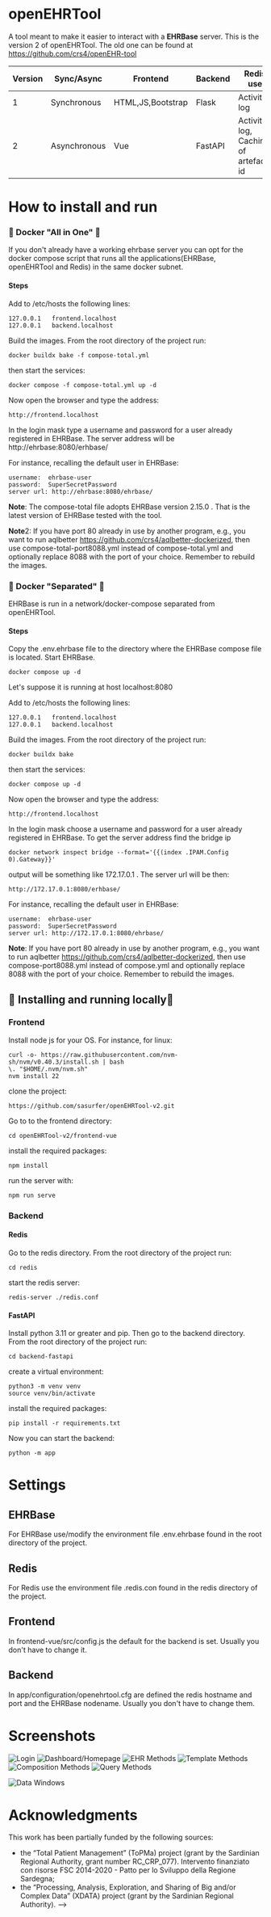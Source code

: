 # openEHRTool

A tool meant to make it easier to interact with a **EHRBase** server. This is the version 2 of openEHRTool. The old one can be found at https://github.com/crs4/openEHR-tool

| Version | Sync/Async | Frontend | Backend | Redis use |
| ------  | ---- | -------- | ------- | ----- | 
|   1     | Synchronous | HTML,JS,Bootstrap | Flask | Activity log |
|   2     | Asynchronous | Vue | FastAPI | Activity log, Caching of artefacts id |

# How to install and run

### &#x1F335; Docker "All in One" &#x1F335;
If you don't already have a working ehrbase server you can opt for the docker compose script that runs all the applications(EHRBase, openEHRTool and Redis) in the same docker subnet.

#### Steps

Add to /etc/hosts the following lines:
```
127.0.0.1	frontend.localhost
127.0.0.1	backend.localhost
```
Build the images. From the root directory of the project run:
```
docker buildx bake -f compose-total.yml
```
then start the services:
```
docker compose -f compose-total.yml up -d
```
Now open the browser and type the address:
```
http://frontend.localhost
```
In the login mask type a username and password for a user already registered in EHRBase. The server address will be http://ehrbase:8080/erhbase/

For instance, recalling the default user in EHRBase:
```
username:  ehrbase-user
password:  SuperSecretPassword
server url: http://ehrbase:8080/ehrbase/
```

**Note**: The compose-total file adopts EHRBase version 2.15.0 . That is the latest version of EHRBase tested with the tool. 

**Note**2: If you have port 80 already in use by another program, e.g., you want to run aqlbetter https://github.com/crs4/aqlbetter-dockerized, then use compose-total-port8088.yml instead of compose-total.yml and optionally replace 8088 with the port of your choice. Remember to rebuild the images.


### &#x1F335; Docker "Separated" &#x1F335;
EHRBase is run in a network/docker-compose separated from openEHRTool.

#### Steps
Copy the .env.ehrbase file to the directory where the EHRBase compose file is located.
Start EHRBase.
```
docker compose up -d
```
 Let's suppose it is running at host localhost:8080
 
Add to /etc/hosts the following lines:
```
127.0.0.1	frontend.localhost
127.0.0.1	backend.localhost
```
Build the images. From the root directory of the project run:
```
docker buildx bake
```
then start the services:
```
docker compose up -d
```
Now open the browser and type the address:
```
http://frontend.localhost
```
In the login mask choose a username and password for a user already registered in EHRBase. 
To get the server address find the bridge ip
```
docker network inspect bridge --format='{{(index .IPAM.Config 0).Gateway}}'
```
output will be something like 172.17.0.1 . The server url will be then:
```
http://172.17.0.1:8080/erhbase/
```
For instance, recalling the default user in EHRBase:
```
username:  ehrbase-user
password:  SuperSecretPassword
server url: http://172.17.0.1:8080/ehrbase/
```

**Note**: If you have port 80 already in use by another program, e.g., you want to run aqlbetter https://github.com/crs4/aqlbetter-dockerized, then use compose-port8088.yml instead of compose.yml and optionally replace 8088 with the port of your choice. Remember to rebuild the images.

## &#x1F335; Installing and running locally&#x1F335;

### Frontend

Install node js for your OS. For instance, for linux:
```
curl -o- https://raw.githubusercontent.com/nvm-sh/nvm/v0.40.3/install.sh | bash
\. "$HOME/.nvm/nvm.sh"
nvm install 22
```
clone the project:
```
https://github.com/sasurfer/openEHRTool-v2.git
```
Go to to the frontend directory:
```
cd openEHRTool-v2/frontend-vue
```
install the required packages:
```
npm install
```
run the server with:
```
npm run serve
```

### Backend

#### Redis
Go to the redis directory. From the root directory of the project run:
```
cd redis
```
start the redis server:
```
redis-server ./redis.conf

```
#### FastAPI


Install python 3.11 or greater and pip. Then go to the backend directory. From the root directory of the project run:
```
cd backend-fastapi
```
create a virtual environment:
```
python3 -m venv venv
source venv/bin/activate

```
install the required packages:
```
pip install -r requirements.txt
```
Now you can start the backend:
```
python -m app
```

# Settings

## EHRBase
For EHRBase use/modify the environment file .env.ehrbase found in the root directory of the project.

## Redis
For Redis use the environment file .redis.con found in the redis directory of the project.

## Frontend
In frontend-vue/src/config.js the default for the backend is set. Usually you don't have to change it.

## Backend
In app/configuration/openehrtool.cfg are defined the redis hostname and port and the EHRBase nodename. Usually you don't have to change them.

# Screenshots
![Login](./screenshots/Login.png?raw=true "Login")
![Dashboard/Homepage](./screenshots/Dashboard.png?raw=true "Dashboard/Homepage")
![EHR Methods](./screenshots/EHRMethods.png?raw=true "EHR Methods")
![Template Methods](./screenshots/TemplateMethods.png?raw=true "Template Methods")
![Composition Methods](./screenshots/CompositionMethods.png?raw=true "Post a Composition")
![Query Methods](./screenshots/QueryMethods.png?raw=true "Query Methods")
<!-- ![Form Methods](./screenshots/FormMethods.png?raw=true "Form Methods")
![Admin Methods](./screenshots/AdminMethods.png?raw=true "Admin Methods")
![Contribution Methods](./screenshots/ContributionMethods.png?raw=true "Contribution Methods") -->
![Data Windows](./screenshots/DataWindows.png?raw=true "Data Windows")
<!-- ![sessionlog](/../screenshots/screenshots/sessionlog.png?raw=true "Session Activities") -->


# Acknowledgments

This work has been partially funded by the following sources:

 <ul>
<li>   the “Total Patient Management” (ToPMa) project (grant by the Sardinian Regional Authority, grant number RC_CRP_077). Intervento finanziato con risorse FSC 2014-2020 - Patto per lo Sviluppo della Regione Sardegna;
<li>the “Processing, Analysis, Exploration, and Sharing of Big and/or Complex Data” (XDATA) project (grant by the Sardinian Regional Authority).  -->
